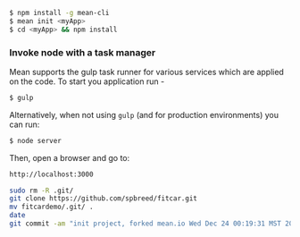 ```bash
$ npm install -g mean-cli
$ mean init <myApp>
$ cd <myApp> && npm install
```

### Invoke node with a task manager
Mean supports the gulp task runner for various services which are applied on the code.
To start you application run -
```bash
$ gulp
```

Alternatively, when not using `gulp` (and for production environments) you can run:
```bash
$ node server
```
Then, open a browser and go to:
```bash
http://localhost:3000
```

```bash
sudo rm -R .git/
git clone https://github.com/spbreed/fitcar.git
mv fitcardemo/.git/ .
date
git commit -am "init project, forked mean.io Wed Dec 24 00:19:31 MST 2014"
```
